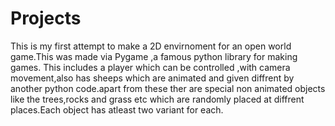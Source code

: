 # Projects
This is my first attempt to make a 2D envirnoment for an open world game.This was made via Pygame ,a famous python library for making games.
This includes a player which can be controlled ,with camera movement,also has sheeps which are animated and given diffrent by another python code.apart from these ther are special non animated objects like the trees,rocks 
and grass etc which are randomly placed at diffrent places.Each object has atleast two variant for each.
